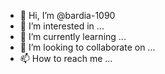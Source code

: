 - 👋 Hi, I’m @bardia-1090
- 👀 I’m interested in ...
- 🌱 I’m currently learning ...
- 💞️ I’m looking to collaborate on ...
- 📫 How to reach me ...

<!---
bardia-1090/bardia-1090 is a ✨ special ✨ repository because its `README.md` (this file) appears on your GitHub profile.
You can click the Preview link to take a look at your changes.
---A shortcut when the iPhone does not have an antenna and the airplane is turned on and off until the antenna comes

